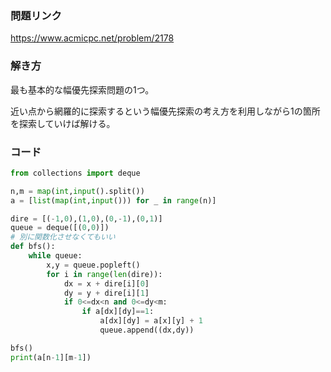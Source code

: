 ### 問題リンク
https://www.acmicpc.net/problem/2178

### 解き方
最も基本的な幅優先探索問題の1つ。

近い点から網羅的に探索するという幅優先探索の考え方を利用しながら1の箇所を探索していけば解ける。

### コード
```python
from collections import deque

n,m = map(int,input().split())
a = [list(map(int,input())) for _ in range(n)]

dire = [(-1,0),(1,0),(0,-1),(0,1)]
queue = deque([(0,0)])
# 別に関数化させなくてもいい
def bfs():
    while queue:
        x,y = queue.popleft()
        for i in range(len(dire)):
            dx = x + dire[i][0]
            dy = y + dire[i][1]
            if 0<=dx<n and 0<=dy<m:
                if a[dx][dy]==1:
                    a[dx][dy] = a[x][y] + 1
                    queue.append((dx,dy))

bfs()
print(a[n-1][m-1])
```
